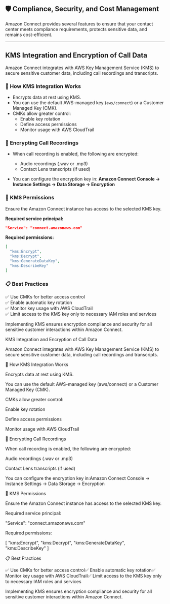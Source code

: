 ## 🛡️ Compliance, Security, and Cost Management

Amazon Connect provides several features to ensure that your contact center meets compliance requirements, protects sensitive data, and remains cost-efficient.

---
## **KMS Integration and Encryption of Call Data**

Amazon Connect integrates with AWS Key Management Service (KMS) to secure sensitive customer data, including call recordings and transcripts.

### 🔐 How KMS Integration Works
- Encrypts data at rest using KMS.
- You can use the default AWS-managed key (`aws/connect`) or a Customer Managed Key (CMK).
- CMKs allow greater control:
  - Enable key rotation
  - Define access permissions
  - Monitor usage with AWS CloudTrail

### 🔄 Encrypting Call Recordings
- When call recording is enabled, the following are encrypted:
  - Audio recordings (.wav or .mp3)
  - Contact Lens transcripts (if used)

- You can configure the encryption key in:
  **Amazon Connect Console → Instance Settings → Data Storage → Encryption**

### 🔑 KMS Permissions
Ensure the Amazon Connect instance has access to the selected KMS key.

**Required service principal:**
```json
"Service": "connect.amazonaws.com"
```

**Required permissions:**
```json
[
  "kms:Encrypt",
  "kms:Decrypt",
  "kms:GenerateDataKey",
  "kms:DescribeKey"
]
```

### 📋 Best Practices
✅ Use CMKs for better access control  
✅ Enable automatic key rotation  
✅ Monitor key usage with AWS CloudTrail  
✅ Limit access to the KMS key only to necessary IAM roles and services  

Implementing KMS ensures encryption compliance and security for all sensitive customer interactions within Amazon Connect.



KMS Integration and Encryption of Call Data

Amazon Connect integrates with AWS Key Management Service (KMS) to secure sensitive customer data, including call recordings and transcripts.

🔐 How KMS Integration Works

Encrypts data at rest using KMS.

You can use the default AWS-managed key (aws/connect) or a Customer Managed Key (CMK).

CMKs allow greater control:

Enable key rotation

Define access permissions

Monitor usage with AWS CloudTrail

🔄 Encrypting Call Recordings

When call recording is enabled, the following are encrypted:

Audio recordings (.wav or .mp3)

Contact Lens transcripts (if used)

You can configure the encryption key in:Amazon Connect Console → Instance Settings → Data Storage → Encryption

🔑 KMS Permissions

Ensure the Amazon Connect instance has access to the selected KMS key.

Required service principal:

"Service": "connect.amazonaws.com"

Required permissions:

[
  "kms:Encrypt",
  "kms:Decrypt",
  "kms:GenerateDataKey",
  "kms:DescribeKey"
]

📋 Best Practices

✅ Use CMKs for better access control✅ Enable automatic key rotation✅ Monitor key usage with AWS CloudTrail✅ Limit access to the KMS key only to necessary IAM roles and services

Implementing KMS ensures encryption compliance and security for all sensitive customer interactions within Amazon Connect.


